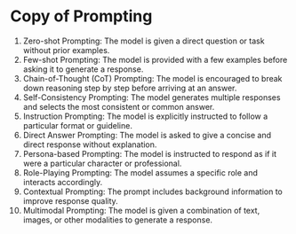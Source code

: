 # Copy of Prompting

1. Zero-shot Prompting: The model is given a direct question or task without prior examples.
2. Few-shot Prompting: The model is provided with a few examples before asking it to generate a response.
3. Chain-of-Thought (CoT) Prompting: The model is encouraged to break down reasoning step by step before arriving at an answer.
4. Self-Consistency Prompting: The model generates multiple responses and selects the most consistent or common answer.
5. Instruction Prompting: The model is explicitly instructed to follow a particular format or guideline.
6. Direct Answer Prompting: The model is asked to give a concise and direct response without explanation.
7. Persona-based Prompting: The model is instructed to respond as if it were a particular character or professional.
8. Role-Playing Prompting: The model assumes a specific role and interacts accordingly.
9. Contextual Prompting: The prompt includes background information to improve response quality.
10. Multimodal Prompting: The model is given a combination of text, images, or other modalities to generate a response.


